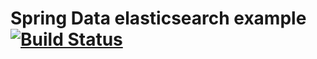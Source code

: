 # Spring Data elasticsearch example [![Build Status](https://travis-ci.org/statut/spring-data-elasticsearch-example.svg?branch=master)](https://travis-ci.org/statut/spring-data-elasticsearch-example)
